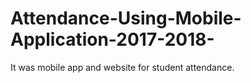 # Attendance-Using-Mobile-Application-2017-2018-
It was mobile app and website for student attendance. 
